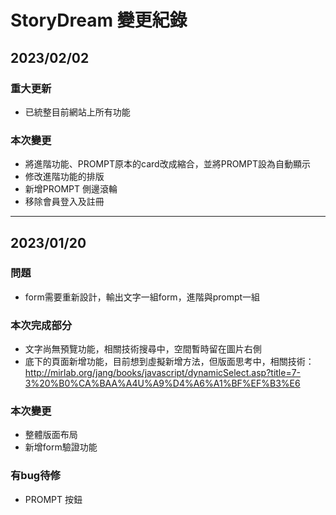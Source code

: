# StoryDream 變更紀錄

## 2023/02/02

### 重大更新
+ 已統整目前網站上所有功能

### 本次變更
+ 將進階功能、PROMPT原本的card改成縮合，並將PROMPT設為自動顯示
+ 修改進階功能的排版
+ 新增PROMPT 側邊滾輪
+ 移除會員登入及註冊

---------------------------------------------------------------------------------------------------------------------------------------

## 2023/01/20

### 問題
+ form需要重新設計，輸出文字一組form，進階與prompt一組

### 本次完成部分
+ 文字尚無預覽功能，相關技術搜尋中，空間暫時留在圖片右側
+ 底下的頁面新增功能，目前想到虛擬新增方法，但版面思考中，相關技術：http://mirlab.org/jang/books/javascript/dynamicSelect.asp?title=7-3%20%B0%CA%BAA%A4U%A9%D4%A6%A1%BF%EF%B3%E6

### 本次變更
+ 整體版面布局
+ 新增form驗證功能

### 有bug待修
+ PROMPT 按鈕

